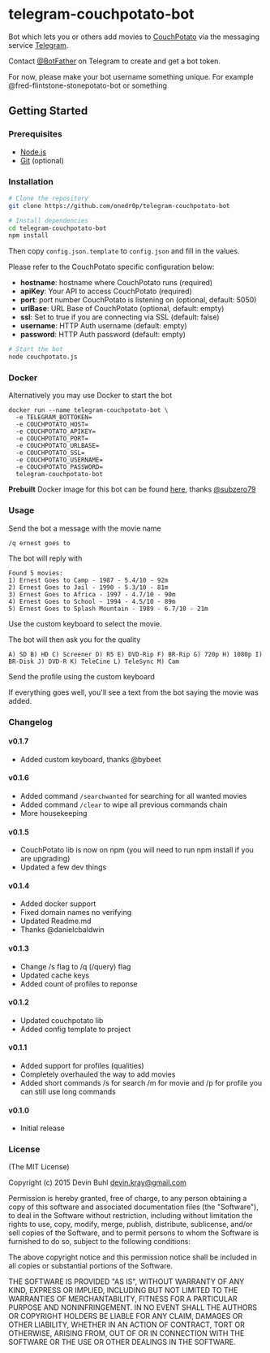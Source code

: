 # telegram-couchpotato-bot

Bot which lets you or others add movies to [CouchPotato](https://couchpota.to/) via the messaging service [Telegram](https://telegram.org/).

Contact [@BotFather](http://telegram.me/BotFather) on Telegram to create and get a bot token.

For now, please make your bot username something unique. For example @fred-flintstone-stonepotato-bot or something

Getting Started
---------------

### Prerequisites
- [Node.js](http://nodejs.org)
- [Git](https://git-scm.com/downloads) (optional)

### Installation

```bash
# Clone the repository
git clone https://github.com/onedr0p/telegram-couchpotato-bot
```

```bash
# Install dependencies
cd telegram-couchpotato-bot
npm install
```

Then copy `config.json.template` to `config.json` and fill in the values.

Please refer to the CouchPotato specific configuration below:

- **hostname**: hostname where CouchPotato runs (required)
- **apiKey**: Your API to access CouchPotato (required)
- **port**: port number CouchPotato is listening on (optional, default: 5050)
- **urlBase**: URL Base of CouchPotato (optional, default: empty)
- **ssl**: Set to true if you are connecting via SSL (default: false)
- **username**: HTTP Auth username (default: empty)
- **password**: HTTP Auth password (default: empty)

```bash
# Start the bot
node couchpotato.js
```

### Docker
Alternatively you may use Docker to start the bot
```
docker run --name telegram-couchpotato-bot \
  -e TELEGRAM_BOTTOKEN=
  -e COUCHPOTATO_HOST=
  -e COUCHPOTATO_APIKEY=
  -e COUCHPOTATO_PORT=
  -e COUCHPOTATO_URLBASE=
  -e COUCHPOTATO_SSL=
  -e COUCHPOTATO_USERNAME=
  -e COUCHPOTATO_PASSWORD=
  telegram-couchpotato-bot
```

**Prebuilt** Docker image for this bot can be found [here](https://hub.docker.com/r/subzero79/docker-telegram-couchpotato-bot), thanks [@subzero79](https://github.com/subzero79)

### Usage

Send the bot a message with the movie name

`/q ernest goes to`

The bot will reply with

```
Found 5 movies:
1) Ernest Goes to Camp - 1987 - 5.4/10 - 92m
2) Ernest Goes to Jail - 1990 - 5.3/10 - 81m
3) Ernest Goes to Africa - 1997 - 4.7/10 - 90m
4) Ernest Goes to School - 1994 - 4.5/10 - 89m
5) Ernest Goes to Splash Mountain - 1989 - 6.7/10 - 21m
```

Use the custom keyboard to select the movie.

The bot will then ask you for the quality

```
A) SD B) HD C) Screener D) R5 E) DVD-Rip F) BR-Rip G) 720p H) 1080p I) BR-Disk J) DVD-R K) TeleCine L) TeleSync M) Cam
```

Send the profile using the custom keyboard

If everything goes well, you'll see a text from the bot saying the movie was added.

### Changelog

#### v0.1.7
- Added custom keyboard, thanks @bybeet

#### v0.1.6
- Added command `/searchwanted` for searching for all wanted movies
- Added command `/clear` to wipe all previous commands chain
- More housekeeping

#### v0.1.5
- CouchPotato lib is now on npm (you will need to run npm install if you are upgrading)
- Updated a few dev things

#### v0.1.4
- Added docker support
- Fixed domain names no verifying
- Updated Readme.md
- Thanks @danielcbaldwin

#### v0.1.3
- Change /s flag to /q (/query) flag
- Updated cache keys
- Added count of profiles to reponse

#### v0.1.2
- Updated couchpotato lib
- Added config template to project

#### v0.1.1
- Added support for profiles (qualities)
- Completely overhauled the way to add movies
- Added short commands /s for search /m for movie and /p for profile you can still use long commands

#### v0.1.0
- Initial release

### License
(The MIT License)

Copyright (c) 2015 Devin Buhl <devin.kray@gmail.com>

Permission is hereby granted, free of charge, to any person obtaining
a copy of this software and associated documentation files (the
"Software"), to deal in the Software without restriction, including
without limitation the rights to use, copy, modify, merge, publish,
distribute, sublicense, and/or sell copies of the Software, and to
permit persons to whom the Software is furnished to do so, subject to
the following conditions:

The above copyright notice and this permission notice shall be
included in all copies or substantial portions of the Software.

THE SOFTWARE IS PROVIDED "AS IS", WITHOUT WARRANTY OF ANY KIND,
EXPRESS OR IMPLIED, INCLUDING BUT NOT LIMITED TO THE WARRANTIES OF
MERCHANTABILITY, FITNESS FOR A PARTICULAR PURPOSE AND
NONINFRINGEMENT. IN NO EVENT SHALL THE AUTHORS OR COPYRIGHT HOLDERS BE
LIABLE FOR ANY CLAIM, DAMAGES OR OTHER LIABILITY, WHETHER IN AN ACTION
OF CONTRACT, TORT OR OTHERWISE, ARISING FROM, OUT OF OR IN CONNECTION
WITH THE SOFTWARE OR THE USE OR OTHER DEALINGS IN THE SOFTWARE.
